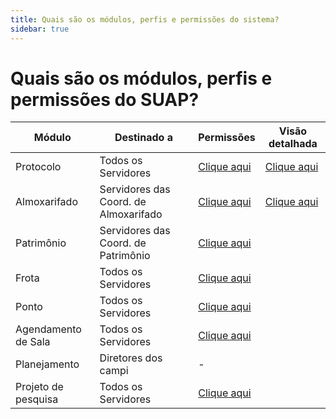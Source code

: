 ```yaml
---
title: Quais são os módulos, perfis e permissões do sistema?
sidebar: true
---
```


# Quais são os módulos, perfis e permissões do SUAP?

| Módulo | Destinado a | Permissões | Visão detalhada |
|--------|-------------|------------|-----------------|
| Protocolo | Todos os Servidores | [Clique aqui](/rotas/suap/models/suap_protocolo_manual_do_usuario_perfis_de_acesso.html)|[Clique aqui ](/rotas/suap/models/grupos_e_permissoes_modulo_protocolo_visao_detalhada.html)|
| Almoxarifado | Servidores das Coord. de Almoxarifado |[Clique aqui](/rotas/suap/models/suap_almoxarifado_perfis_de_acesso.html)|[Clique aqui](/rotas/suap/models/suap_almoxarifado_visao_detalhada.html)|
| Patrimônio | Servidores das Coord. de Patrimônio |[Clique aqui ](/rotas/suap/models/suap_patrimonio_perfis_de_acesso.html)| |
| Frota | Todos os Servidores |[Clique aqui ](/rotas/suap/models/suap_frota_perfis_de_acesso.html)| |
| Ponto | Todos os Servidores |[Clique aqui](/rotas/suap/models/suap_ponto_permissoes.html)| |
| Agendamento de Sala | Todos os Servidores |[Clique aqui ](/rotas/suap/models/agendamento_de_sala_permissoes.html)| |
| Planejamento | Diretores dos campi | - | |
| Projeto de pesquisa | Todos os Servidores |[Clique aqui ](/rotas/suap/models/permissoes_do_modulo_projeto_de_extensao.html) | |
